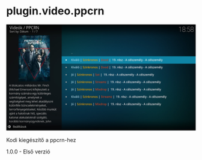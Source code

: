 # plugin.video.ppcrn
![Logo](resources/screenshots/screenshot-3.jpg)

Kodi kiegészítő a ppcrn-hez

1.0.0 - Első verzió
